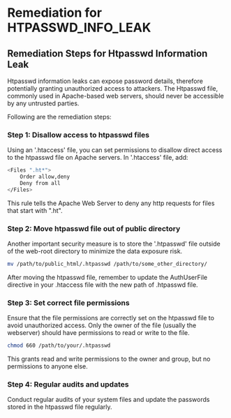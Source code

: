 # Remediation for HTPASSWD_INFO_LEAK

## Remediation Steps for Htpasswd Information Leak

Htpasswd information leaks can expose password details, therefore potentially granting unauthorized access to attackers. The Htpasswd file, commonly used in Apache-based web servers, should never be accessible by any untrusted parties.

Following are the remediation steps:

### Step 1: Disallow access to htpasswd files
Using an '.htaccess' file, you can set permissions to disallow direct access to the htpasswd file on Apache servers. In '.htaccess' file, add:

```bash
<Files ".ht*">
    Order allow,deny
    Deny from all
</Files>
```

This rule tells the Apache Web Server to deny any http requests for files that start with ".ht".

### Step 2: Move htpasswd file out of public directory
Another important security measure is to store the '.htpasswd' file outside of the web-root directory to minimize the data exposure risk.

```bash
mv /path/to/public_html/.htpasswd /path/to/some_other_directory/
```
After moving the htpasswd file, remember to update the AuthUserFile directive in your .htaccess file with the new path of .htpasswd file.

### Step 3: Set correct file permissions 
Ensure that the file permissions are correctly set on the htpasswd file to avoid unauthorized access. Only the owner of the file (usually the webserver) should have permissions to read or write to the file.

```bash
chmod 660 /path/to/your/.htpasswd
```
This grants read and write permissions to the owner and group, but no permissions to anyone else.

### Step 4: Regular audits and updates

Conduct regular audits of your system files and update the passwords stored in the htpasswd file regularly.